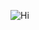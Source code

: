 ![Hi]([http://url/to/img.png](https://github.com/SHubinaOlga/SHubinaOlga/blob/main/6300033705_0a94d3cc92_o.jpg))
